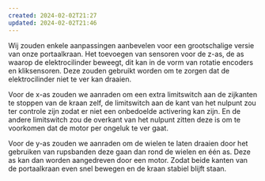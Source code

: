 ```yaml
---
created: 2024-02-02T21:27
updated: 2024-02-02T21:46
---
```

Wij zouden enkele aanpassingen aanbevelen voor een grootschalige versie van onze portaalkraan. Het toevoegen van sensoren voor de z-as, de as waarop de elektrocilinder beweegt, dit kan in de vorm van rotatie encoders en kliksensoren. Deze zouden gebruikt worden om te zorgen dat de elektrocilinder niet te ver kan draaien.

Voor de x-as zouden we aanraden om een extra limitswitch aan de zijkanten te stoppen van de kraan zelf, de limitswitch aan de kant van het nulpunt zou ter controle zijn zodat er niet een onbedoelde activering kan zijn. En de andere limitswitch zou de overkant van het nulpunt zitten deze is om te voorkomen dat de motor per ongeluk te ver gaat.

Voor de y-as  zouden we aanraden om de wielen te laten draaien door het gebruiken van rupsbanden deze gaan dan rond de wielen en één as. Deze as kan dan worden aangedreven door een motor. Zodat beide kanten van de portaalkraan even snel bewegen en de kraan stabiel blijft staan.